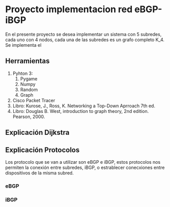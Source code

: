 # Proyecto implementacion red eBGP-iBGP
En el presente proyecto se desea implementar un sistema con 5 subredes, cada uno con 4 nodos, cada una de las subredes es un grafo completo K_4.
Se implementa el 

## Herramientas
<ol>
  <li>Pyhton 3: <ol>
      <li>Pygame</li>  
      <li>Numpy</li>
      <li>Random</li>
    <li>Graph</li>
    </ol></li>
  <li>Cisco Packet Tracer</li>
  <li>Libro: Kurose, J., Ross, K. Networking a Top-Down Aprroach 7th ed.</li>
  <li>Libro: Douglas B. West, introduction to graph theory, 2nd edition. Pearson, 2000.</li>
</ol>

## Explicación Dijkstra


## Explicación Protocolos

Los protocolo que se van a utilizar son eBGP e iBGP, estos protocolos nos permiten la conexión entre subredes, iBGP, o estrablecer conecxiones entre dispositivos de la misma subred.

### eBGP

### iBGP



